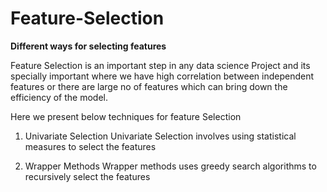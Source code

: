 # Feature-Selection
<B>Different ways for selecting features</B>

Feature Selection is an important step in any data science Project and its specially important where we have high correlation between independent 
features or there are large no of features which can bring down the efficiency of the model.

Here we present below techniques for feature Selection
1. Univariate Selection
Univariate Selection involves using statistical measures to select the features

2. Wrapper Methods
Wrapper methods uses greedy search algorithms to recursively select the features
